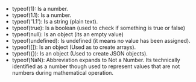 - typeof(1): Is a number.
- typeof(1.1): Is a number.
- typeof('1.1'): Is a string (plain text).
- typeof(true): Is a boolean (used to check if something is true or false)
- typeof(null): Is an object (its an empty value)
- typeof(undefined): Is undefined (it means no value has been assigned).
- typeof([]): Is an object (Used as to create arrays).
- typeof({}): Is an object (Used to create JSON objects).
- typeof(NaN): Abbreviation expands to Not a Number. Its technically identified as a number though used to represent values that are not numbers during mathematical operation.
